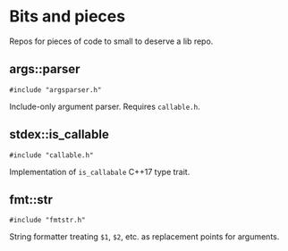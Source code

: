 # Bits and pieces

Repos for pieces of code to small to deserve a lib repo.

## args::parser

    #include "argsparser.h"

Include-only argument parser. Requires `callable.h`.

## stdex::is_callable

    #include "callable.h"

Implementation of `is_callabale` C++17 type trait.

## fmt::str

    #include "fmtstr.h"

String formatter treating `$1`, `$2`, etc. as replacement points for arguments.

